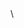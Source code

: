 <!-- Angular cli version : 14.1.1 -->
<!-- node version : 14.21.3 -->
<!-- bootstrap version : 5.3.0 -->\
<!-- open api random images : https://picsum.photos/1000/1000 -->
<!-- npm install @fortawesome/fontawesome-free -->
